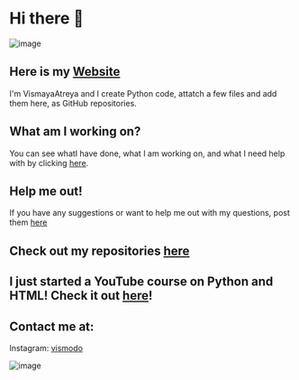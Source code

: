 # Hi there 👋

![image](https://avatars2.githubusercontent.com/u/62926183?s=460&u=e560f6297c81982fc2b554f3c997ec878421fa80&v=4)

## Here is my [Website](https://vismodo.github.io/Website/Homepage/index.html)
 
I'm VismayaAtreya and I create Python code, attatch a few files and add them here, as GitHub repositories.

## What am I working on?

You can see whatI have done, what I am working on, and what I need help with by clicking [here](https://github.com/vismodo/VismayaAtreya/projects/1).

## Help me out!

If you have any suggestions or want to help me out with my questions, post them [here](https://github.com/vismodo/vismodo/issues)

## Check out my repositories [here](https://github.com/vismodo?tab=repositories)

## I just started a YouTube course on Python and HTML! Check it out [here](https://www.youtube.com/channel/UCabDaT8EMoGGkxjnXTuPx3Q)!

## Contact me at:

Instagram: [vismodo](https://www.instagram.com/vismodo/)

![image](https://github.com/vismodo/vismodo/blob/master/Instagram%20Nametag.png)
